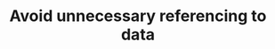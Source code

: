 ---
layout: tactic

title:  "Avoid unnecessary referencing to data"
tags: machine-learning deployment design-tactic
t-sort: "Awesome Tactic"
t-type: "Architectural Tactic"
categories: deployment
t-description: "Machine learning models require reading and writing enormous amounts of data in the ML workflow. Reading data means retrieving information from storage, while writing data means storing or updating the information. These operations may increase unnecessary data movements and memory usage, which influence the energy consumption of computing. To avoid non-essential referencing of data, reading and writing operations must be designed carefully "
t-participant: "Software Designer"
t-artifact: 
t-context: 
t-feature: 
t-intent: "Avoid unnecessary reading and writing operations of data"
t-targetQA: "Energy efficiency"
t-relatedQA: "Resource utilization"
t-measuredimpact: 
t-source: "Master Thesis 'Green tactics for ML-important QAs' by Heli Järvenpää (2023); 
Shanbhag, S., Chimalakonda, S., Sharma, V. S., & Kaulgud, V. (2022, June). Towards a Catalog of Energy Patterns in Deep Learning Development. In Proceedings of the International Conference on Evaluation and Assessment in Software Engineering 2022 (pp. 150-159)."
t-source-doi: "DOI:10.1145/3530019.3530035"
t-diagram: "avoid-unnecessary-referencing-to-data.png"
---
